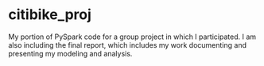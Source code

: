 # citibike_proj

My portion of PySpark code for a group project in which I participated. I am also including the final report, which includes my work documenting and presenting my modeling and analysis.
